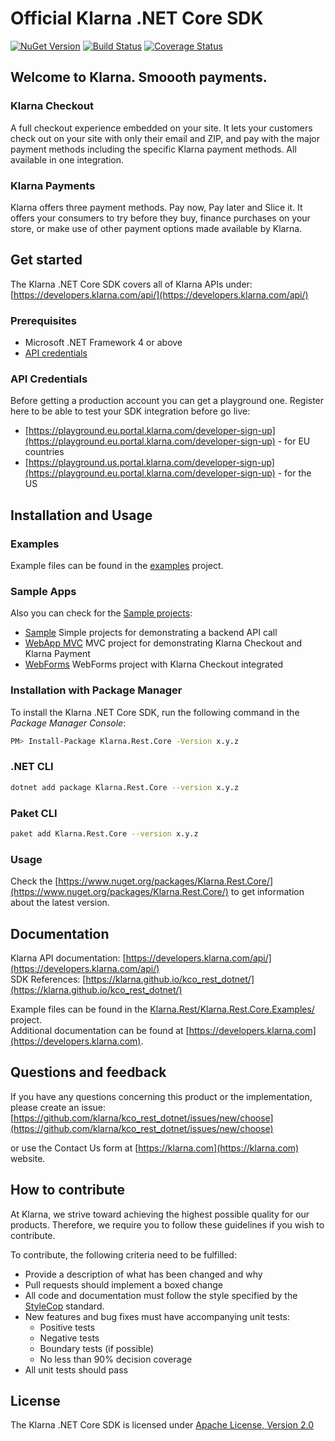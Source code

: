 # Official Klarna .NET Core SDK

[![NuGet Version][nuget-shield]](https://www.nuget.org/packages/Klarna.Rest.Core/)
[![Build Status][travis-image]](https://travis-ci.org/klarna/kco_rest_dotnet)
[![Coverage Status][coveralls-image]](https://coveralls.io/r/klarna/kco_rest_dotnet?branch=v3.x)

## Welcome to Klarna. Smoooth payments.

### Klarna Checkout

A full checkout experience embedded on your site. It lets your customers check out on your
site with only their email and ZIP, and pay with the major payment methods including the specific
Klarna payment methods. All available in one integration.

### Klarna Payments

Klarna offers three payment methods. Pay now, Pay later and Slice it. It offers your consumers
to try before they buy, finance purchases on your store, or make use of other payment
options made available by Klarna.

## Get started

The Klarna .NET Core SDK covers all of Klarna APIs under: [https://developers.klarna.com/api/](https://developers.klarna.com/api/)

### Prerequisites

* Microsoft .NET Framework 4 or above
* [API credentials](#api-credentials)

### API Credentials

Before getting a production account you can get a playground one.
Register here to be able to test your SDK integration before go live:

* [https://playground.eu.portal.klarna.com/developer-sign-up](https://playground.eu.portal.klarna.com/developer-sign-up) - for EU countries
* [https://playground.us.portal.klarna.com/developer-sign-up](https://playground.eu.portal.klarna.com/developer-sign-up) - for the US

## Installation and Usage

### Examples

Example files can be found in the [examples](Klarna.Rest/Klarna.Rest.Core.Examples) project.    

### Sample Apps

Also you can check for the [Sample projects](Klarna.Rest/SampleProjects):

- [Sample](Klarna.Rest/SampleProjects/Sample)
    Simple projects for demonstrating a backend API call
- [WebApp MVC](Klarna.Rest/SampleProjects/KlarnaCheckoutWebApp)
    MVC project for demonstrating Klarna Checkout and Klarna Payment
- [WebForms](Klarna.Rest/SampleProjects/WebForms)
    WebForms project with Klarna Checkout integrated

### Installation with Package Manager

To install the Klarna .NET Core SDK, run the following command in the *Package Manager Console*:

```bash
PM> Install-Package Klarna.Rest.Core -Version x.y.z
```

### .NET CLI

```bash
dotnet add package Klarna.Rest.Core --version x.y.z
```

### Paket CLI

```bash
paket add Klarna.Rest.Core --version x.y.z
```

### Usage

Check the [https://www.nuget.org/packages/Klarna.Rest.Core/](https://www.nuget.org/packages/Klarna.Rest.Core/) to get information about the latest version.

## Documentation

Klarna API documentation: [https://developers.klarna.com/api/](https://developers.klarna.com/api/)  
SDK References: [https://klarna.github.io/kco_rest_dotnet/](https://klarna.github.io/kco_rest_dotnet/)

Example files can be found in the [Klarna.Rest/Klarna.Rest.Core.Examples/](examples) project.  
Additional documentation can be found at [https://developers.klarna.com](https://developers.klarna.com).

## Questions and feedback

If you have any questions concerning this product or the implementation,
please create an issue: [https://github.com/klarna/kco_rest_dotnet/issues/new/choose](https://github.com/klarna/kco_rest_dotnet/issues/new/choose)  

or use the Contact Us form at [https://klarna.com](https://klarna.com) website.

## How to contribute

At Klarna, we strive toward achieving the highest possible quality for our
products. Therefore, we require you to follow these guidelines if you wish
to contribute.

To contribute, the following criteria need to be fulfilled:

* Provide a description of what has been changed and why
* Pull requests should implement a boxed change
* All code and documentation must follow the style specified by
  the [StyleCop](http://stylecop.codeplex.com/) standard.
* New features and bug fixes must have accompanying unit tests:
  * Positive tests
  * Negative tests
  * Boundary tests (if possible)
  * No less than 90% decision coverage
* All unit tests should pass

## License

The Klarna .NET Core SDK is licensed under
[Apache License, Version 2.0](http://www.apache.org/LICENSE-2.0)

[nuget-shield]: https://img.shields.io/nuget/v/Klarna.Rest.Core.svg?style=flat
[travis-image]: https://img.shields.io/travis/klarna/kco_rest_dotnet/v3.x.svg?style=flat
[coveralls-image]: https://img.shields.io/coveralls/klarna/kco_rest_dotnet/v3.x.svg?style=flat
